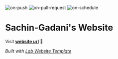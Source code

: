 
  ![on-push](../../actions/workflows/on-push.yaml/badge.svg)
  ![on-pull-request](../../actions/workflows/on-pull-request.yaml/badge.svg)
  ![on-schedule](../../actions/workflows/on-schedule.yaml/badge.svg)

  # Sachin-Gadani's Website

  Visit **[website url](#)** 🚀

  _Built with [Lab Website Template](https://greene-lab.gitbook.io/lab-website-template-docs)_
